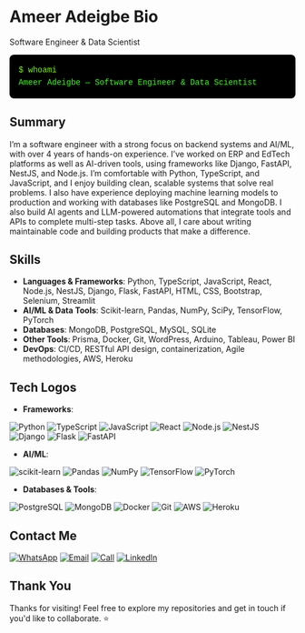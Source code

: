 # Ameer Adeigbe Bio

Software Engineer & Data Scientist

<div style="background-color:#000; color:#39FF14; padding:16px; border-radius:8px; font-family:SFMono-Regular,Consolas,'Liberation Mono',Menlo,monospace; font-size:14px; line-height:1.6;">
<span style="color:#7CFC00;">$ whoami</span><br/>
Ameer Adeigbe — Software Engineer &amp; Data Scientist
</div>

## Summary

I’m a software engineer with a strong focus on backend systems and AI/ML, with over 4 years of hands-on experience. I’ve worked on ERP and EdTech platforms as well as AI-driven tools, using frameworks like Django, FastAPI, NestJS, and Node.js. I’m comfortable with Python, TypeScript, and JavaScript, and I enjoy building clean, scalable systems that solve real problems. I also have experience deploying machine learning models to production and working with databases like PostgreSQL and MongoDB. I also build AI agents and LLM-powered automations that integrate tools and APIs to complete multi-step tasks. Above all, I care about writing maintainable code and building products that make a difference.

## Skills

- **Languages & Frameworks**: Python, TypeScript, JavaScript, React, Node.js, NestJS, Django, Flask, FastAPI, HTML, CSS, Bootstrap, Selenium, Streamlit
- **AI/ML & Data Tools**: Scikit-learn, Pandas, NumPy, SciPy, TensorFlow, PyTorch
- **Databases**: MongoDB, PostgreSQL, MySQL, SQLite
- **Other Tools**: Prisma, Docker, Git, WordPress, Arduino, Tableau, Power BI
- **DevOps**: CI/CD, RESTful API design, containerization, Agile methodologies, AWS, Heroku

## Tech Logos

- **Frameworks**:

![Python](https://img.shields.io/badge/Python-3776AB?logo=python&logoColor=white)
![TypeScript](https://img.shields.io/badge/TypeScript-3178C6?logo=typescript&logoColor=white)
![JavaScript](https://img.shields.io/badge/JavaScript-F7DF1E?logo=javascript&logoColor=black)
![React](https://img.shields.io/badge/React-61DAFB?logo=react&logoColor=000)
![Node.js](https://img.shields.io/badge/Node.js-339933?logo=node.js&logoColor=white)
![NestJS](https://img.shields.io/badge/NestJS-E0234E?logo=nestjs&logoColor=white)
![Django](https://img.shields.io/badge/Django-092E20?logo=django&logoColor=white)
![Flask](https://img.shields.io/badge/Flask-000000?logo=flask&logoColor=white)
![FastAPI](https://img.shields.io/badge/FastAPI-009688?logo=fastapi&logoColor=white)

- **AI/ML**:

![scikit-learn](https://img.shields.io/badge/scikit--learn-F7931E?logo=scikitlearn&logoColor=white)
![Pandas](https://img.shields.io/badge/Pandas-150458?logo=pandas&logoColor=white)
![NumPy](https://img.shields.io/badge/NumPy-013243?logo=numpy&logoColor=white)
![TensorFlow](https://img.shields.io/badge/TensorFlow-FF6F00?logo=tensorflow&logoColor=white)
![PyTorch](https://img.shields.io/badge/PyTorch-EE4C2C?logo=pytorch&logoColor=white)

- **Databases & Tools**:

![PostgreSQL](https://img.shields.io/badge/PostgreSQL-4169E1?logo=postgresql&logoColor=white)
![MongoDB](https://img.shields.io/badge/MongoDB-47A248?logo=mongodb&logoColor=white)
![Docker](https://img.shields.io/badge/Docker-2496ED?logo=docker&logoColor=white)
![Git](https://img.shields.io/badge/Git-F05032?logo=git&logoColor=white)
![AWS](https://img.shields.io/badge/AWS-232F3E?logo=amazon-aws&logoColor=white)
![Heroku](https://img.shields.io/badge/Heroku-430098?logo=heroku&logoColor=white)

## Contact Me

[![WhatsApp](https://img.shields.io/badge/WhatsApp-Chat-green?logo=whatsapp)](https://wa.me/message/6GL43KUI2HERB1)
[![Email](https://img.shields.io/badge/Email-Send-blue?logo=gmail)](mailto:ameeradeigbe@gmail.com)
[![Call](https://img.shields.io/badge/Call-Phone%20Me-red?logo=phone)](tel:+2348134714184)
[![LinkedIn](https://img.shields.io/badge/LinkedIn-Connect-blue?logo=linkedin)](https://www.linkedin.com/in/ameer-adeigbe-02bb82164/)

## Thank You

Thanks for visiting! Feel free to explore my repositories and get in touch if you'd like to collaborate. ⭐️
